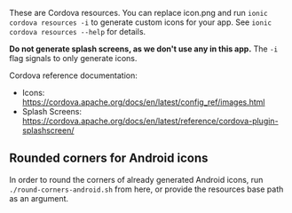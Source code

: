 These are Cordova resources. You can replace icon.png and run
`ionic cordova resources -i` to generate custom icons for your
app. See `ionic cordova resources --help` for details.

**Do not generate splash screens, as we don't use any in this app.**
The `-i` flag signals to only generate icons.

Cordova reference documentation:

- Icons: https://cordova.apache.org/docs/en/latest/config_ref/images.html
- Splash Screens: https://cordova.apache.org/docs/en/latest/reference/cordova-plugin-splashscreen/

## Rounded corners for Android icons

In order to round the corners of already generated Android icons, run `./round-corners-android.sh` from here,
or provide the resources base path as an argument.
